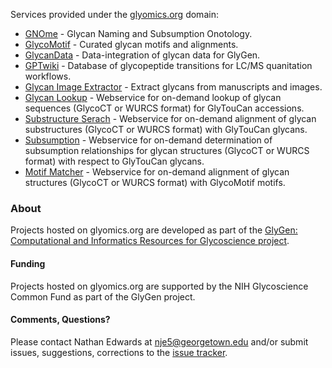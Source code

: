 Services provided under the [glyomics.org](https://glyomics.org) domain:

* [GNOme](https://gnome.glyomics.org) - Glycan Naming and Subsumption Onotology.
* [GlycoMotif](https://glycomotif.glyomics.org) - Curated glycan motifs and alignments.
* [GlycanData](https://glycans.glyomics.org) - Data-integration of glycan data for GlyGen.
* [GPTwiki](https://gptwiki.glyomics.org) - Database of glycopeptide transitions for LC/MS quanitation workflows.
* [Glycan Image Extractor](https://extractor.glyomics.org) - Extract glycans from manuscripts and images.
* [Glycan Lookup](https://glylookup.glyomics.org) - Webservice for on-demand lookup of glycan sequences (GlycoCT or WURCS format) for GlyTouCan accessions.
* [Substructure Serach](https://substructure.glyomics.org) - Webservice for on-demand alignment of glycan substructures (GlycoCT or WURCS format) with GlyTouCan glycans.
* [Subsumption](https://subsumption.glyomics.org) - Webservice for on-demand determination of subsumption relationships for glycan structures (GlycoCT or WURCS format) with respect to GlyTouCan glycans.
* [Motif Matcher](https://motifmatch.glyomics.org) - Webservice for on-demand alignment of glycan structures (GlycoCT or WURCS format) with GlycoMotif motifs.

### About

Projects hosted on glyomics.org are developed as part of the [GlyGen: Computational and Informatics Resources for Glycoscience project](http://glygen.org).

#### Funding

Projects hosted on glyomics.org are supported by the NIH Glycoscience Common Fund as part of the GlyGen project. 

#### Comments, Questions?

Please contact Nathan Edwards at nje5@georgetown.edu and/or submit issues, suggestions, corrections to the [issue tracker](https://github.com/glygen-glycan-data/glyomics.org/issues).  


